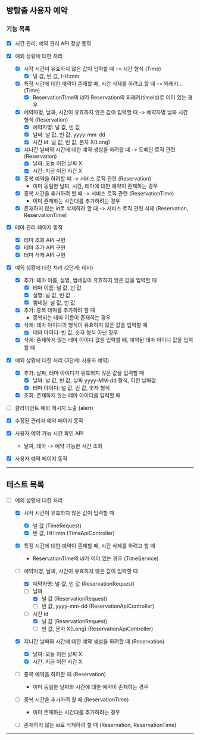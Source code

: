 ## 방탈출 사용자 예약

### 기능 목록

- [x] 시간 관리, 예약 관리 API 정상 동작
- [x] 예외 상황에 대한 처리
    - [X] 시작 시간이 유효하지 않은 값이 입력할 때 -> 시간 형식 (Time)  
        - [X] 널 값, 빈 값, HH:mm
    - [x] 특정 시간에 대한 예약이 존재할 때, 시간 삭제를 하려고 할 때 -> 외래키... (Time)
        - [x] ReservationTime의 id가 Reservation의 외래키(timeId)로 이미 있는 경우
    - [X] 예약자명, 날짜, 시간이 유효하지 않은 값이 입력할 때 -> 예약자명 날짜 시간 형식 (Reservation)
        - [X] 예약자명: 널 값, 빈 값
        - [X] 날짜: 널 값, 빈 값, yyyy-mm-dd
        - [X] 시간 id: 널 값, 빈 값, 문자 X(Long)
    - [x] 지나간 날짜와 시간에 대한 예약 생성을 하려할 때 -> 도메인 로직 관련 (Reservation)
        - [x] 날짜: 오늘 이전 날짜 X
        - [x] 시간: 지금 이전 시간 X
    - [X] 중복 예약을 하려할 때 -> 서비스 로직 관련 (Reservation)
        - 이미 동일한 날짜, 시간, 테마에 대한 예약이 존재하는 경우
    - [X] 중복 시간을 추가하려 할 때 -> 서비스 로직 관련 (ReservationTime)
        - 이미 존재하는 시간대를 추가하려는 경우
    - [x] 존재하지 않는 id로 삭제하려 할 때 -> 서비스 로직 관련 삭제 (Reservation, ReservationTime)

- [X] 테마 관리 페이지 동작
    - [X] 테마 조회 API 구현
    - [X] 테마 추가 API 구현
    - [X] 테마 삭제 API 구현

- [x] 예외 상황에 대한 처리 (2단계: 테마)
    - [x] 추가: 테마 이름, 설명, 썸네일이 유효하지 않은 값을 입력할 때
        - [x] 테마 이름: 널 값, 빈 값
        - [x] 설명: 널 값, 빈 값
        - [x] 썸네일: 널 값, 빈 값
    - [x] 추가: 중복 테마를 추가하려 할 때
        - 중복되는 테마 이름이 존재하는 경우
    - [x] 삭제: 테마 아이디의 형식이 유효하지 않은 값을 입력할 때
        - [x] 테마 아이디: 빈 값, 숫자 형식 아닌 경우
    - [x] 삭제: 존재하지 않는 테마 아이디 값을 입력할 때, 예약된 테마 아이디 값을 입력할 때

 - [x] 예외 상황에 대한 처리 (3단계: 사용자 예약)
     - [x] 추가: 날짜, 테마 아이디가 유효하지 않은 값을 입력할 때
         - [x] 날짜: 널 값, 빈 값, 날짜 yyyy-MM-dd 형식, 이전 날짜값
         - [x] 테마 아이디: 널 값, 빈 값, 숫자 형식
     - [x] 조회: 존재하지 않는 테마 아이디를 입력할 때

- [ ] 클라이언트 예외 메시지 노출 (alert)

- [X] 수정된 관리자 예약 페이지 동작

- [x] 사용자 예약 가능 시간 확인 API
    - 날짜, 테마 -> 예약 가능한 시간 조회
- [x] 사용자 예약 페이지 동작

---

## 테스트 목록

- [ ] 예외 상황에 대한 처리
    - [X] 시작 시간이 유효하지 않은 값이 입력할 때
        - [X] 널 값 (TimeRequest)
        - [x] 빈 값, HH:mm (TimeApiController)
      
    - [x] 특정 시간에 대한 예약이 존재할 때, 시간 삭제를 하려고 할 때
        - ReservationTime의 id가 이미 있는 경우 (TimeService)
      
    - [ ] 예약자명, 날짜, 시간이 유효하지 않은 값이 입력할 때
        - [X] 예약자명: 널 값, 빈 값 (ReservationRequest)
        - [ ] 날짜
            - [x] 널 값 (ReservationRequest)
            - [ ] 빈 값, yyyy-mm-dd (ReservationApiController)
        - [ ] 시간 id 
            - [x] 널 값 (ReservationRequest)
            - [ ] 빈 값, 문자 X(Long) (ReservationApiController)
          
    - [x] 지나간 날짜와 시간에 대한 예약 생성을 하려할 때 (Reservation)
        - [x] 날짜: 오늘 이전 날짜 X
        - [x] 시간: 지금 이전 시간 X
      
    - [ ] 중복 예약을 하려할 때 (Reservation)
        - 이미 동일한 날짜와 시간에 대한 예약이 존재하는 경우
      
    - [ ] 중복 시간을 추가하려 할 때 (ReservationTime)
        - 이미 존재하는 시간대를 추가하려는 경우
      
    - [ ] 존재하지 않는 id로 삭제하려 할 때 (Reservation, ReservationTime)

---
